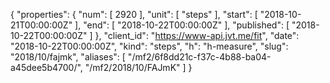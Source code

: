 {
  "properties": {
    "num": [
      2920
    ],
    "unit": [
      "steps"
    ],
    "start": [
      "2018-10-21T00:00:00Z"
    ],
    "end": [
      "2018-10-22T00:00:00Z"
    ],
    "published": [
      "2018-10-22T00:00:00Z"
    ]
  },
  "client_id": "https://www-api.jvt.me/fit",
  "date": "2018-10-22T00:00:00Z",
  "kind": "steps",
  "h": "h-measure",
  "slug": "2018/10/fajmk",
  "aliases": [
    "/mf2/6f8dd21c-f37c-4b88-ba04-a45dee5b4700/",
    "/mf2/2018/10/FAJmK"
  ]
}
